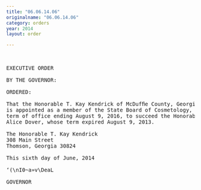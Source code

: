 ```yaml
---
title: "06.06.14.06"
originalname: "06.06.14.06"
category: orders
year: 2014
layout: order

---
```

<pre>
 

EXECUTIVE ORDER

BY THE GOVERNOR:

ORDERED:

That the Honorable T. Kay Kendrick of McDufﬁe County, Georgia,
is appointed as a member of the State Board of Cosmetology, for a
term of office ending August 9, 2016, to succeed the Honorable
Alice Dover, whose term expired August 9, 2013.

The Honorable T. Kay Kendrick
308 Main Street
Thomson, Georgia 30824

This sixth day of June, 2014

‘(\nI0~a»v\DeaL

GOVERNOR

</pre>
